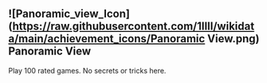 ## ![Panoramic_view_Icon](https://raw.githubusercontent.com/1IlIl/wikidata/main/achievement_icons/Panoramic View.png) Panoramic View


Play 100 rated games. No secrets or tricks here.

